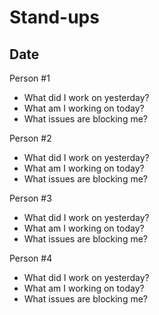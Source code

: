 # Stand-ups
## Date
Person #1
- What did I work on yesterday?
- What am I working on today?
- What issues are blocking me?

Person #2
- What did I work on yesterday?
- What am I working on today?
- What issues are blocking me?

Person #3
- What did I work on yesterday?
- What am I working on today?
- What issues are blocking me?

Person #4
- What did I work on yesterday?
- What am I working on today?
- What issues are blocking me?